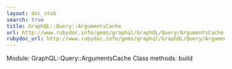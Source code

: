 ```yaml
---
layout: doc_stub
search: true
title: GraphQL::Query::ArgumentsCache
url: http://www.rubydoc.info/gems/graphql/GraphQL/Query/ArgumentsCache
rubydoc_url: http://www.rubydoc.info/gems/graphql/GraphQL/Query/ArgumentsCache
---
```


Module: GraphQL::Query::ArgumentsCache
Class methods:
build

